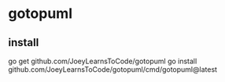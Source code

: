 # gotopuml

## install

go get github.com/JoeyLearnsToCode/gotopuml
go install github.com/JoeyLearnsToCode/gotopuml/cmd/gotopuml@latest